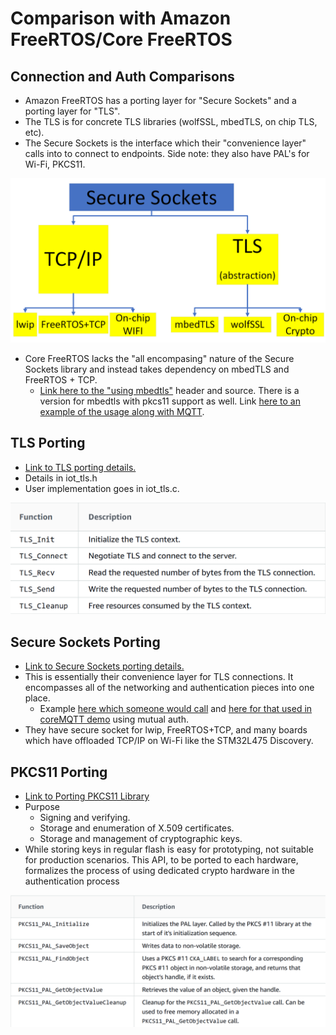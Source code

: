 # Comparison with Amazon FreeRTOS/Core FreeRTOS

## Connection and Auth Comparisons

- Amazon FreeRTOS has a porting layer for "Secure Sockets" and a porting layer for "TLS".
- The TLS is for concrete TLS libraries (wolfSSL, mbedTLS, on chip TLS, etc).
- The Secure Sockets is the interface which their "convenience layer" calls into to connect to endpoints.
Side note: they also have PAL's for Wi-Fi, PKCS11.

![porting](img/FreeRTOSPort.png)

- Core FreeRTOS lacks the "all encompasing" nature of the Secure Sockets library and instead takes dependency on mbedTLS and FreeRTOS + TCP.
  - [Link here to the "using mbedtls"](https://github.com/FreeRTOS/FreeRTOS/tree/master/FreeRTOS-Plus/Source/Application-Protocols/network_transport/freertos_plus_tcp/using_mbedtls) header and source. There is a version for mbedtls with pkcs11 support as well. Link [here to an example of the usage along with MQTT](https://github.com/FreeRTOS/FreeRTOS/blob/492ac6edb2fbf840d700410754e0bda9e7bfa504/FreeRTOS-Plus/Demo/coreMQTT_Windows_Simulator/MQTT_Basic_TLS/DemoTasks/BasicTLSMQTTExample.c#L540-L545).

## TLS Porting

- [Link to TLS porting details.](https://docs.aws.amazon.com/freertos/latest/portingguide/afr-porting-tls.html)
- Details in iot_tls.h
- User implementation goes in iot_tls.c.

![tlsport](img/tlsport.png)

## Secure Sockets Porting

- [Link to Secure Sockets porting details.](https://docs.aws.amazon.com/freertos/latest/portingguide/afr-porting-ss.html)
- This is essentially their convenience layer for TLS connections. It encompasses all of the networking and authentication pieces into one place.
  - Example [here which someone would call](https://github.com/danewalton/azure-freertos/blob/6835d78e2c08da617b511ca3c157b1b2c8be7248/libraries/abstractions/transport/secure_sockets/transport_secure_sockets.c#L478-L519) and [here for that used in coreMQTT demo](https://github.com/danewalton/azure-freertos/blob/6835d78e2c08da617b511ca3c157b1b2c8be7248/demos/coreMQTT/mqtt_demo_mutual_auth.c#L603-L605) using mutual auth.
- They have secure socket for lwip, FreeRTOS+TCP, and many boards which have offloaded TCP/IP on Wi-Fi like the STM32L475 Discovery.

## PKCS11 Porting

- [Link to Porting PKCS11 Library](https://docs.aws.amazon.com/freertos/latest/portingguide/afr-porting-pkcs.html)
- Purpose
  - Signing and verifying.
  - Storage and enumeration of X.509 certificates.
  - Storage and management of cryptographic keys.
- While storing keys in regular flash is easy for prototyping, not suitable for production scenarios.
This API, to be ported to each hardware, formalizes the process of using dedicated crypto hardware in the authentication process

![pkcsport](img/pkcsport.png)
